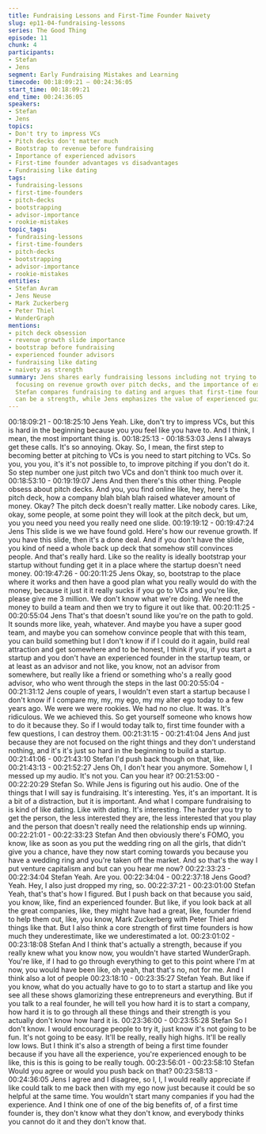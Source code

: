 ```yaml
---
title: Fundraising Lessons and First-Time Founder Naivety
slug: ep11-04-fundraising-lessons
series: The Good Thing
episode: 11
chunk: 4
participants:
- Stefan
- Jens
segment: Early Fundraising Mistakes and Learning
timecode: 00:18:09:21 – 00:24:36:05
start_time: 00:18:09:21
end_time: 00:24:36:05
speakers:
- Stefan
- Jens
topics:
- Don't try to impress VCs
- Pitch decks don't matter much
- Bootstrap to revenue before fundraising
- Importance of experienced advisors
- First-time founder advantages vs disadvantages
- Fundraising like dating
tags:
- fundraising-lessons
- first-time-founders
- pitch-decks
- bootstrapping
- advisor-importance
- rookie-mistakes
topic_tags:
- fundraising-lessons
- first-time-founders
- pitch-decks
- bootstrapping
- advisor-importance
- rookie-mistakes
entities:
- Stefan Avram
- Jens Neuse
- Mark Zuckerberg
- Peter Thiel
- WunderGraph
mentions:
- pitch deck obsession
- revenue growth slide importance
- bootstrap before fundraising
- experienced founder advisors
- fundraising like dating
- naivety as strength
summary: Jens shares early fundraising lessons including not trying to impress VCs,
  focusing on revenue growth over pitch decks, and the importance of experienced advisors.
  Stefan compares fundraising to dating and argues that first-time founder naivety
  can be a strength, while Jens emphasizes the value of experienced guidance.
---
```


00:18:09:21 - 00:18:25:10
Jens
Yeah. Like, don't try to impress VCs, but this is hard in the beginning because you you feel like
you have to. And I think, I mean, the most important thing is.
00:18:25:13 - 00:18:53:03
Jens
I always get these calls. It's so annoying. Okay. So, I mean, the first step to becoming better at
pitching to VCs is you need to start pitching to VCs. So you, you you, it's it's not possible to, to
improve pitching if you don't do it. So step number one just pitch two VCs and don't think too
much over it.
00:18:53:10 - 00:19:19:07
Jens
And then there's this other thing. People obsess about pitch decks. And you, you find online like,
hey, here's the pitch deck, how a company blah blah blah raised whatever amount of money.
Okay? The pitch deck doesn't really matter. Like nobody cares. Like, okay, some people, at
some point they will look at the pitch deck, but um, you you need you need you really need one
slide.
00:19:19:12 - 00:19:47:24
Jens
This slide is we we have found gold. Here's how our revenue growth. If you have this slide, then
it's a done deal. And if you don't have the slide, you kind of need a whole back up deck that
somehow still convinces people. And that's really hard. Like so the reality is ideally bootstrap
your startup without funding get it in a place where the startup doesn't need money.
00:19:47:26 - 00:20:11:25
Jens
Okay, so, bootstrap to the place where it works and then have a good plan what you really
would do with the money, because it just it it really sucks if you go to VCs and you're like, please
give me 3 million. We don't know what we're doing. We need the money to build a team and
then we try to figure it out like that.
00:20:11:25 - 00:20:55:04
Jens
That's that doesn't sound like you're on the path to gold. It sounds more like, yeah, whatever.
And maybe you have a super good team, and maybe you can somehow convince people that
with this team, you can build something but I don't know if if I could do it again, build real
attraction and get somewhere and to be honest, I think if you, if you start a startup and you don't
have an experienced founder in the startup team, or at least as an advisor and not like, you
know, not an advisor from somewhere, but really like a friend or something who's a really good
advisor, who who went through the steps in the last
00:20:55:04 - 00:21:31:12
Jens
couple of years, I wouldn't even start a startup because I don't know if I compare my, my, my
ego, my my alter ego today to a few years ago. We were we were rookies. We had no no clue. It
was. It's ridiculous. We we achieved this. So get yourself someone who knows how to do it
because they. So if I would today talk to, first time founder with a few questions, I can destroy
them.
00:21:31:15 - 00:21:41:04
Jens
And just because they are not focused on the right things and they don't understand nothing,
and it's it's just so hard in the beginning to build a startup.
00:21:41:06 - 00:21:43:10
Stefan
I'd push back though on that, like.
00:21:43:13 - 00:21:52:27
Jens
Oh, I don't hear you anymore. Somehow I, I messed up my audio. It's not you. Can you hear it?
00:21:53:00 - 00:22:20:29
Stefan
So. While Jens is figuring out his audio. One of the things that I will say is fundraising. It's
interesting. Yes, it's an important. It is a bit of a distraction, but it is important. And what I
compare fundraising to is kind of like dating. Like with dating. It's interesting. The harder you try
to get the person, the less interested they are, the less interested that you play and the person
that doesn't really need the relationship ends up winning.
00:22:21:01 - 00:22:33:23
Stefan
And then obviously there's FOMO, you know, like as soon as you put the wedding ring on all the
girls, that didn't give you a chance, have they now start coming towards you because you have
a wedding ring and you're taken off the market. And so that's the way I put venture capitalism
and but can you hear me now?
00:22:33:23 - 00:22:34:04
Stefan
Yeah. Are you.
00:22:34:04 - 00:22:37:18
Jens
Good? Yeah. Hey, I also just dropped my ring, so.
00:22:37:21 - 00:23:01:00
Stefan
Yeah, that's that's how I figured. But I push back on that because you said, you know, like, find
an experienced founder. But like, if you look back at all the great companies, like, they might
have had a great, like, founder friend to help them out, like, you know, Mark Zuckerberg with
Peter Thiel and things like that. But I also think a core strength of first time founders is how
much they underestimate, like we underestimated a lot.
00:23:01:02 - 00:23:18:08
Stefan
And I think that's actually a strength, because if you really knew what you know now, you
wouldn't have started WunderGraph. You're like, if I had to go through everything to get to this
point where I'm at now, you would have been like, oh yeah, that that's no, not for me. And I think
also a lot of people
00:23:18:10 - 00:23:35:27
Stefan
Yeah. But like if you know, what do you actually have to go to to start a startup and like you see
all these shows glamorizing these entrepreneurs and everything. But if you talk to a real
founder, he will tell you how hard it is to start a company, how hard it is to go through all these
things and their strength is you actually don't know how hard it is.
00:23:36:00 - 00:23:55:28
Stefan
So I don't know. I would encourage people to try it, just know it's not going to be fun. It's not
going to be easy. It'll be really, really high highs. It'll be really low lows. But I think it's also a
strength of being a first time founder because if you have all the experience, you're experienced
enough to be like, this is this is going to be really tough.
00:23:56:01 - 00:23:58:10
Stefan
Would you agree or would you push back on that?
00:23:58:13 - 00:24:36:05
Jens
I agree and I disagree, so I, I, I would really appreciate if like could talk to me back then with my
ego now just because it could be so helpful at the same time. You wouldn't start many
companies if you had the experience. And I think one of one of the big benefits of, of a first time
founder is, they don't know what they don't know, and everybody thinks you cannot do it and
they don't know that.